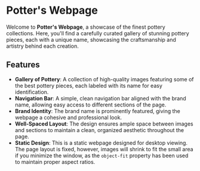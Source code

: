 # Potter's Webpage

Welcome to **Potter's Webpage**, a showcase of the finest pottery collections. Here, you'll find a carefully curated gallery of stunning pottery pieces, each with a unique name, showcasing the craftsmanship and artistry behind each creation.

## Features
- **Gallery of Pottery**: A collection of high-quality images featuring some of the best pottery pieces, each labeled with its name for easy identification.
- **Navigation Bar**: A simple, clean navigation bar aligned with the brand name, allowing easy access to different sections of the page.
- **Brand Identity**: The brand name is prominently featured, giving the webpage a cohesive and professional look.
- **Well-Spaced Layout**: The design ensures ample space between images and sections to maintain a clean, organized aesthetic throughout the page.
- **Static Design**: This is a static webpage designed for desktop viewing. The page layout is fixed, however, images will shrink to fit the small area if you minimize the window, as the `object-fit` property has been used to maintain proper aspect ratios.
